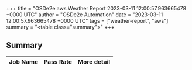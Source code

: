+++
title = "OSDe2e aws Weather Report 2023-03-11 12:00:57.963665478 +0000 UTC"
author = "OSDe2e Automation"
date = "2023-03-11 12:00:57.963665478 +0000 UTC"
tags = ["weather-report", "aws"]
summary = "<table class=\"summary\"></table>"
+++
## Summary

| Job Name | Pass Rate | More detail |
|----------|-----------|-------------|




